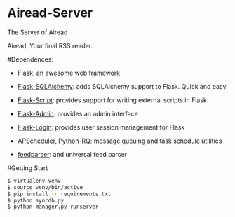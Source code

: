 Airead-Server
=============

The Server of Airead

Airead, Your final RSS reader.

#Dependences:

- [Flask][1]: an awesome web framework

- [Flask-SQLAlchemy][2]: adds SQLAlchemy support to Flask. Quick and easy.

- [Flask-Script][3]: provides support for writing external scripts in Flask

- [Flask-Admin][4]: provides an admin interface

- [Flask-Login][5]: provides user session management for Flask
 
- [APScheduler][6], [Python-RQ][7]: message queuing and task schedule utilities

- [feedparser][8]: and universal feed parser

#Getting Start

```bash
$ virtualenv venv
$ source venv/bin/active
$ pip install -r requirements.txt
$ python syncdb.py
$ python manager.py runserver
```



[1]: http://flask.pocoo.org/
[2]: http://pythonhosted.org/Flask-SQLAlchemy/
[3]: http://flask-script.readthedocs.org/en/latest/
[4]: http://flask-admin.readthedocs.org/en/latest/index.html
[5]: http://pythonhosted.org/Flask-Login/
[6]: https://apscheduler.readthedocs.org/
[7]: http://python-rq.org/
[8]: http://pythonhosted.org/feedparser/
